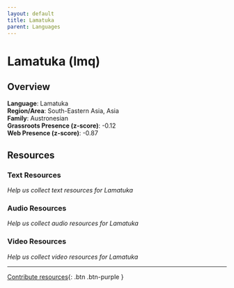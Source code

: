 ```yaml
---
layout: default
title: Lamatuka
parent: Languages
---
```


# Lamatuka (lmq)

## Overview

**Language**: Lamatuka  
**Region/Area**: South-Eastern Asia, Asia  
**Family**: Austronesian  
**Grassroots Presence (z-score)**: -0.12  
**Web Presence (z-score)**: -0.87  

## Resources

### Text Resources
*Help us collect text resources for Lamatuka*

### Audio Resources
*Help us collect audio resources for Lamatuka*

### Video Resources
*Help us collect video resources for Lamatuka*

---

[Contribute resources](https://forms.office.com/e/1SfLJx3u1r){: .btn .btn-purple }

